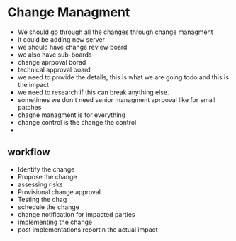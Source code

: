 
# Change Managment

- We should go through all the changes through change managment
- it could be adding new server
- we should have change review board
- we also have sub-boards
- change aprpoval borad
- technical approval board
- we need to provide the details, this is what we are going todo and this is the impact
- we need to research if this can break anything else.
- sometimes we don't need senior managment aprpoval like for small patches
- chagne managment is for everything
- change control is the change the control
- 

## workflow
- Identify the change
- Propose the change
- assessing risks
- Provisional change approval
- Testing the chag
- schedule the change
- change notification for impacted parties
- implementing the change
- post implementations reportin the actual impact